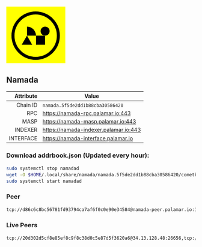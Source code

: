 ![Logo](https://raw.githubusercontent.com/Pa1amar/mainnets/refs/heads/main/namada/logo.png)
## Namada
| Attribute | Value |
|----------:|-------|
| Chain ID         | `namada.5f5de2dd1b88cba30586420` |
| RPC  | https://namada-rpc.palamar.io:443 |
| MASP  | https://namada-masp.palamar.io:443 |
| INDEXER | https://namada-indexer.palamar.io:443 |
| INTERFACE | https://namada-interface.palamar.io |

### Download addrbook.json (Updated every hour):
```bash
sudo systemctl stop namadad
wget -O $HOME/.local/share/namada/namada.5f5de2dd1b88cba30586420/cometbft/config/addrbook.json https://storage.palamar.io/mainnet/namada/addrbook.json
sudo systemctl start namadad
```
### Peer
```bash
tcp://d86c6c8bc56781fd93794ca7af6f0c0e90e34584@namada-peer.palamar.io:16656
```















































































































### Live Peers
```
tcp://20d302d5cf8e85ef8c9f8c38d0c5e87d5f3620a6@34.13.128.48:26656,tcp://0ac56419974a2448813120cd689376d3b77355ea@65.109.21.207:20056,tcp://86238829d64fe2fa5b4337ca90926f9ec56445f2@193.35.57.185:36656,tcp://a6c18cc83e7b0755abf57bc7ac59d0496de5cf27@64.120.114.5:20056,tcp://509f1e843cf881650a4151aa804ddd7a7188e88f@195.201.197.246:32656,tcp://9e0f76eee46179456c0754c686aea2258030ab54@212.83.33.148:26603,tcp://f599bec873183d371ae22f89195d3ced22dda2f3@46.4.29.231:5000,tcp://5a7f398e1517fd661689449971a4ec26dd0bea5e@80.241.215.77:26656,tcp://4fc1398cb721afd3e73a00281b13d5fec0ce7566@138.201.221.23:26656,tcp://1cb0c9813db48396b31976443a1cd88b73e0fb05@95.216.78.215:26656,tcp://a988534ab1e4bc42aad26ea7ec7bdc7d5415a14c@172.111.52.54:32750,tcp://ebc272824924ea1a27ea3183dd0b9ba713494f83@185.16.39.158:26656,tcp://e461529f0cfc2520dbad23d402906924fef602f9@65.109.26.242:26656,tcp://04affb50117ef548cbf7d1ddb1e6416dec0645ae@65.108.75.179:14656
```

